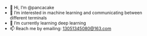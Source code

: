 - 👋 Hi, I’m @pancacake
- 👀 I’m interested in machine learning and communicating between different terminals
- 🌱 I’m currently learning deep learning
- 📫 Reach me by emailing: 13051345080@163.com

<!---
pancacake/pancacake is a ✨ special ✨ repository because its `README.md` (this file) appears on your GitHub profile.
You can click the Preview link to take a look at your changes.
--->
